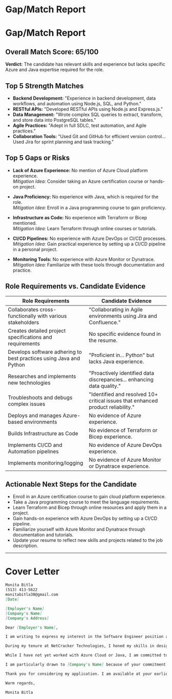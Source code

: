 # Gap/Match Report

# Gap/Match Report

## Overall Match Score: 65/100  
**Verdict:** The candidate has relevant skills and experience but lacks specific Azure and Java expertise required for the role.

## Top 5 Strength Matches
- **Backend Development:** "Experience in backend development, data workflows, and automation using Node.js, SQL, and Python."
- **RESTful APIs:** "Developed RESTful APIs using Node.js and Express.js."
- **Data Management:** "Wrote complex SQL queries to extract, transform, and store data into PostgreSQL tables."
- **Agile Practices:** "Adept in full SDLC, test automation, and Agile practices."
- **Collaboration Tools:** "Used Git and GitHub for efficient version control... Used Jira for sprint planning and task tracking."

## Top 5 Gaps or Risks
- **Lack of Azure Experience:** No mention of Azure Cloud platform experience.  
  *Mitigation Idea:* Consider taking an Azure certification course or hands-on project.
  
- **Java Proficiency:** No experience with Java, which is required for the role.  
  *Mitigation Idea:* Enroll in a Java programming course to gain proficiency.
  
- **Infrastructure as Code:** No experience with Terraform or Bicep mentioned.  
  *Mitigation Idea:* Learn Terraform through online courses or tutorials.
  
- **CI/CD Pipelines:** No experience with Azure DevOps or CI/CD processes.  
  *Mitigation Idea:* Gain practical experience by setting up a CI/CD pipeline in a personal project.
  
- **Monitoring Tools:** No experience with Azure Monitor or Dynatrace.  
  *Mitigation Idea:* Familiarize with these tools through documentation and practice.

## Role Requirements vs. Candidate Evidence

| **Role Requirements** | **Candidate Evidence** |
|-----------------------|------------------------|
| Collaborates cross-functionally with various stakeholders | "Collaborating in Agile environments using Jira and Confluence." |
| Creates detailed project specifications and requirements | No specific evidence found in the resume. |
| Develops software adhering to best practices using Java and Python | "Proficient in... Python" but lacks Java experience. |
| Researches and implements new technologies | "Proactively identified data discrepancies... enhancing data quality." |
| Troubleshoots and debugs complex issues | "Identified and resolved 10+ critical issues that enhanced product reliability." |
| Deploys and manages Azure-based environments | No evidence of Azure experience. |
| Builds Infrastructure as Code | No evidence of Terraform or Bicep experience. |
| Implements CI/CD and Automation pipelines | No evidence of Azure DevOps experience. |
| Implements monitoring/logging | No evidence of Azure Monitor or Dynatrace experience. |

## Actionable Next Steps for the Candidate
- Enroll in an Azure certification course to gain cloud platform experience.
- Take a Java programming course to meet the language requirements.
- Learn Terraform and Bicep through online resources and apply them in a project.
- Gain hands-on experience with Azure DevOps by setting up a CI/CD pipeline.
- Familiarize yourself with Azure Monitor and Dynatrace through documentation and tutorials.
- Update your resume to reflect new skills and projects related to the job description.


---

# Cover Letter

```markdown
Monita Bitla  
(513) 413-5622  
monitabitla30@gmail.com  
[Date]

[Employer's Name]  
[Company's Name]  
[Company's Address]  

Dear [Employer's Name],

I am writing to express my interest in the Software Engineer position at [Company's Name], as advertised. With a strong foundation in backend development, data workflows, and automation using Node.js, SQL, and Python, I am excited about the opportunity to contribute to your team. My experience in developing RESTful APIs and managing PostgreSQL databases aligns well with the requirements of this role.

During my tenure at NetCracker Technologies, I honed my skills in designing and implementing end-to-end data workflows, which involved collaborating cross-functionally with business analysts and project managers to ensure alignment with business requirements. This experience has equipped me with the ability to create detailed project specifications and requirements, a key aspect of the role at [Company's Name]. Additionally, my proficiency in Agile practices and tools like Jira and Confluence has enabled me to thrive in collaborative environments.

While I have not yet worked with Azure Cloud or Java, I am committed to bridging this gap. I am currently exploring Azure certification courses to gain hands-on experience with cloud platforms and plan to enroll in a Java programming course to enhance my language proficiency. My proactive approach to learning and adaptability ensures that I can quickly acquire the necessary skills to excel in this role.

I am particularly drawn to [Company's Name] because of your commitment to innovation and excellence. I am eager to bring my problem-solving skills and positive, proactive approach to your team. I would welcome the opportunity to discuss how my background, skills, and enthusiasms align with the goals of [Company's Name].

Thank you for considering my application. I am available at your earliest convenience for an interview and can be reached via email at monitabitla30@gmail.com or by phone at (513) 413-5622. I look forward to the possibility of contributing to your esteemed company.

Warm regards,

Monita Bitla
```